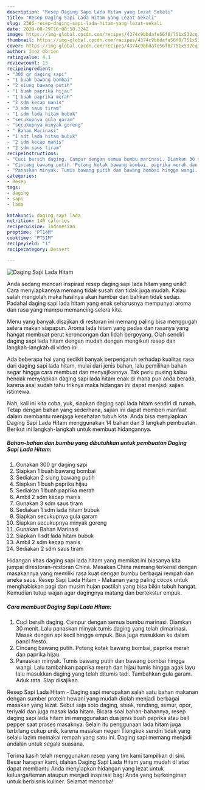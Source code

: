 ```yaml
---
description: "Resep Daging Sapi Lada Hitam yang Lezat Sekali"
title: "Resep Daging Sapi Lada Hitam yang Lezat Sekali"
slug: 2386-resep-daging-sapi-lada-hitam-yang-lezat-sekali
date: 2020-08-29T16:08:58.324Z
image: https://img-global.cpcdn.com/recipes/4374c9bbdafe56f0/751x532cq70/daging-sapi-lada-hitam-foto-resep-utama.jpg
thumbnail: https://img-global.cpcdn.com/recipes/4374c9bbdafe56f0/751x532cq70/daging-sapi-lada-hitam-foto-resep-utama.jpg
cover: https://img-global.cpcdn.com/recipes/4374c9bbdafe56f0/751x532cq70/daging-sapi-lada-hitam-foto-resep-utama.jpg
author: Inez Obrien
ratingvalue: 4.1
reviewcount: 13
recipeingredient:
- "300 gr daging sapi"
- "1 buah bawang bombai"
- "2 siung bawang putih"
- "1 buah paprika hijau"
- "1 buah paprika merah"
- "2 sdm kecap manis"
- "3 sdm saus tiram"
- "1 sdm lada hitam bubuk"
- "secukupnya gula garam"
- "secukupnya minyak goreng"
- " Bahan Marinasi"
- "1 sdt lada hitam bubuk"
- "2 sdm kecap manis"
- "2 sdm saus tiram"
recipeinstructions:
- "Cuci bersih daging. Campur dengan semua bumbu marinasi. Diamkan 30 menit. Lalu panaskan minyak tumis daging yang telah dimarinasi. Masak dengan api kecil hingga empuk. Bisa juga masukkan ke dalam panci fresto."
- "Cincang bawang putih. Potong kotak bawang bombai, paprika merah dan paprika hijau."
- "Panaskan minyak. Tumis bawang putih dan bawang bombai hingga wangi. Lalu tambahkan paprika merah dan hijau tumis hingga agak layu lalu masukkan daging yang telah ditumis tadi. Tambahkan gula garam. Aduk rata. Siap disajikan."
categories:
- Resep
tags:
- daging
- sapi
- lada

katakunci: daging sapi lada 
nutrition: 140 calories
recipecuisine: Indonesian
preptime: "PT14M"
cooktime: "PT51M"
recipeyield: "1"
recipecategory: Dessert

---
```



![Daging Sapi Lada Hitam](https://img-global.cpcdn.com/recipes/4374c9bbdafe56f0/751x532cq70/daging-sapi-lada-hitam-foto-resep-utama.jpg)

Anda sedang mencari inspirasi resep daging sapi lada hitam yang unik? Cara menyiapkannya memang tidak susah dan tidak juga mudah. Kalau salah mengolah maka hasilnya akan hambar dan bahkan tidak sedap. Padahal daging sapi lada hitam yang enak seharusnya mempunyai aroma dan rasa yang mampu memancing selera kita.

Menu yang banyak disajikan di restoran ini memang paling bisa menggugah selera makan siapapun. Aroma lada hitam yang pedas dan rasanya yang hangat membuat perut keroncongan dan lidah bergoyang. Olah sendiri daging sapi lada hitam dengan mudah dengan mengikuti resep dan langkah-langkah di video ini.

Ada beberapa hal yang sedikit banyak berpengaruh terhadap kualitas rasa dari daging sapi lada hitam, mulai dari jenis bahan, lalu pemilihan bahan segar hingga cara membuat dan menyajikannya. Tak perlu pusing kalau hendak menyiapkan daging sapi lada hitam enak di mana pun anda berada, karena asal sudah tahu triknya maka hidangan ini dapat menjadi sajian istimewa.


Nah, kali ini kita coba, yuk, siapkan daging sapi lada hitam sendiri di rumah. Tetap dengan bahan yang sederhana, sajian ini dapat memberi manfaat dalam membantu menjaga kesehatan tubuh kita. Anda bisa menyiapkan Daging Sapi Lada Hitam menggunakan 14 bahan dan 3 langkah pembuatan. Berikut ini langkah-langkah untuk membuat hidangannya.

<!--inarticleads1-->

##### Bahan-bahan dan bumbu yang dibutuhkan untuk pembuatan Daging Sapi Lada Hitam:

1. Gunakan 300 gr daging sapi
1. Siapkan 1 buah bawang bombai
1. Sediakan 2 siung bawang putih
1. Siapkan 1 buah paprika hijau
1. Sediakan 1 buah paprika merah
1. Ambil 2 sdm kecap manis
1. Gunakan 3 sdm saus tiram
1. Sediakan 1 sdm lada hitam bubuk
1. Siapkan secukupnya gula garam
1. Siapkan secukupnya minyak goreng
1. Gunakan  Bahan Marinasi
1. Siapkan 1 sdt lada hitam bubuk
1. Ambil 2 sdm kecap manis
1. Sediakan 2 sdm saus tiram


Hidangan khas daging sapi lada hitam yang memikat ini biasanya kita jumpai direstoran-restoran China. Masakan China memang terkenal dengan masakannya yang memiliki rasa kuat dengan bumbu berbagai rempah dan aneka saus. Resep Sapi Lada Hitam - Makanan yang paling cocok untuk menghabiskan pagi dan musim hujan pastilah yang bisa bikin tubuh hangat. Kemudian tutup wajan agar dagingnya matang dan bertekstur empuk. 

<!--inarticleads2-->

##### Cara membuat Daging Sapi Lada Hitam:

1. Cuci bersih daging. Campur dengan semua bumbu marinasi. Diamkan 30 menit. Lalu panaskan minyak tumis daging yang telah dimarinasi. Masak dengan api kecil hingga empuk. Bisa juga masukkan ke dalam panci fresto.
1. Cincang bawang putih. Potong kotak bawang bombai, paprika merah dan paprika hijau.
1. Panaskan minyak. Tumis bawang putih dan bawang bombai hingga wangi. Lalu tambahkan paprika merah dan hijau tumis hingga agak layu lalu masukkan daging yang telah ditumis tadi. Tambahkan gula garam. Aduk rata. Siap disajikan.


Resep Sapi Lada Hitam - Daging sapi merupakan salah satu bahan makanan dengan sumber protein hewani yang mudah diolah menjadi berbagai masakan yang lezat. Sebut saja soto daging, steak, rendang, semur, opor, teriyaki dan juga masak lada hitam. Bicara soal bahan-bahannya, resep daging sapi lada hitam ini menggunakan dua jenis buah paprika atau bell pepper saat proses masaknya. Selain itu penggunaan lada hitam juga terbilang cukup unik, karena masakan negeri Tiongkok sendiri tidak yang selalu lazim memakai rempah yang satu ini. Daging sapi memang menjadi andalan untuk segala suasana. 

Terima kasih telah menggunakan resep yang tim kami tampilkan di sini. Besar harapan kami, olahan Daging Sapi Lada Hitam yang mudah di atas dapat membantu Anda menyiapkan hidangan yang lezat untuk keluarga/teman ataupun menjadi inspirasi bagi Anda yang berkeinginan untuk berbisnis kuliner. Selamat mencoba!
